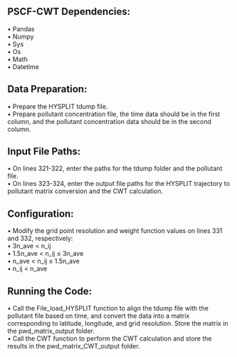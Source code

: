## **PSCF-CWT Dependencies:**
  •	Pandas  
  •	Numpy  
  •	Sys  
  •	Os  
  •	Math  
  •	Datetime
## Data Preparation:  
•	Prepare the HYSPLIT tdump file.  
•	Prepare pollutant concentration file, the time data should be in the first column, and the pollutant concentration data should be in the second column.
## Input File Paths:  
•	On lines 321-322, enter the paths for the tdump folder and the pollutant file.  
•	On lines 323-324, enter the output file paths for the HYSPLIT trajectory to pollutant matrix conversion and the CWT calculation.
## Configuration:  
•	Modify the grid point resolution and weight function values on lines 331 and 332, respectively:  
•	3n_ave < n_ij  
•	1.5n_ave < n_ij ≤ 3n_ave  
•	n_ave < n_ij ≤ 1.5n_ave  
•	n_ij < n_ave
## Running the Code:  
•	Call the File_load_HYSPLIT function to align the tdump file with the pollutant file based on time, and convert the data into a matrix corresponding to latitude, longitude, and grid resolution. Store the matrix in the pwd_matrix_output folder.  
•	Call the CWT function to perform the CWT calculation and store the results in the pwd_matrix_CWT_output folder.
